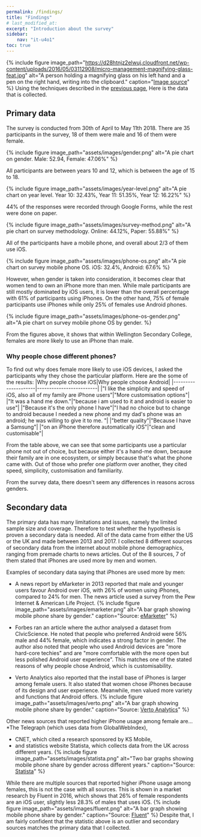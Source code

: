 ```yaml
---
permalink: /findings/
title: "Findings"
# last_modified_at: 
excerpt: "Introduction about the survey"
sidebar:
    nav: "it-u4o1"
toc: true
---
```

{% include figure image_path="https://d28htnjz2elwuj.cloudfront.net/wp-content/uploads/2016/05/03112908/micro-management-magnifying-glass-feat.jpg" alt="A person holding a magnifying glass on his left hand and a pen on the right hand, writing into the clipboard." caption="[Image source](https://www.thefire.org/unm-findings-letter-the-growing-micromanagement-of-title-ix-compliance/)" %} 
Using the techniques described in the [previous page](/mobile-phones-and-gender/intro/), Here is the data that is collected. 
## Primary data
The survey is conducted from 30th of April to May 11th 2018. There are 35 participants in the survey, 18 of them were male and 16 of them were female.

{% include figure image_path="assets/images/gender.png" alt="A pie chart on gender. Male: 52.94, Female: 47.06%" %} 

All participants are between years 10 and 12, which is between the age of 15 to 18.

{% include figure image_path="assets/images/year-level.png" alt="A pie chart on year level. Year 10: 32.43%, Year 11: 51.35%, Year 12: 16.22%" %} 

44% of the responses were recorded through Google Forms, while the rest were done on paper. 

{% include figure image_path="assets/images/survey-method.png" alt="A pie chart on survey methodology. Online: 44.12%, Paper: 55.88%" %} 

All of the participants have a mobile phone, and overall about 2/3 of them use iOS. 

{% include figure image_path="assets/images/phone-os.png" alt="A pie chart on survey mobile phone OS. iOS: 32.4%, Android: 67.6% %}

However, when gender is taken into consideration, it becomes clear that women tend to own an iPhone more than men. While male participants are still mostly dominated by iOS users, it is lower than the overall percentage with 61% of participants using iPhones. On the other hand, 75% of female participants use iPhones while only 25% of females use Android phones. 

{% include figure image_path="assets/images/phone-os-gender.png" alt="A pie chart on survey mobile phone OS by gender. %}

From the figures above, it shows that within Wellington Secondary College, females are more likely to use an iPhone than male. 

### Why people chose different phones?
To find out why does female more likely to use iOS devices, I asked the participants why they chose the particular platform. Here are the some of the results:
|Why people choose iOS|Why people choose Android|
|---------------------|-------------------------|
|"I like the simplicity and speed of iOS, also all of my family are iPhone users"|"More customisation options"|
|"It was a hand me down."|"because i am used to it and android is easier to use"|
|"Because it's the only phone I have"|"I had no choice but to change to android because I needed a new phone and my dad's phone was an android; he was willing to give it to me. "|
|"better quality"|"Because I have a Samsung"|
|"on an iPhone therefore automatically iOS"|"clean and customisable"|

<!-- The video below shows why people chose one smartphone platform over another.  -->
<!-- TODO: video -->

From the table <!-- and video --> above, we can see that some participants use a particular phone not out of choice, but because either it's a hand-me down, because their family are in one ecosystem, or simply because that's what the phone came with. Out of those who prefer one platform over another, they cited speed, simplicity, customisation and familiarity. 

From the survey data, there doesn't seem any differences in reasons across genders. 

## Secondary data
The primary data has many limitations and issues, namely the limited sample size and coverage. Therefore to test whether the hypothesis is proven a secondary data is needed. All of the data came from either the US or the UK and made between 2013 and 2017. I collected 8 different sources of secondary data from the internet about mobile phone demographics, ranging from premade charts to news articles. Out of the 8 sources, 7 of them stated that iPhones are used more by men and women. 

Examples of secondary data saying that iPhones are used more by men:
* A news report by eMarketer in 2013 reported that male and younger users favour Android over iOS, with 26% of women using iPhones, compared to 24% for men. The news article used a survey from the Pew Internet & American Life Project.
{% include figure image_path="assets/images/emarketer.png" alt="A bar graph showing mobile phone share by gender." caption="Source: [eMarketer](https://www.emarketer.com/Article/US-Smartphone-OS-Race-Still-Close-Men-Younger-Users-Favor-Android/1009961)" %} 

* Forbes ran an article where the author analysed a dataset from CIvicScience. He noted that people who preferred Android were 56% male and 44% female, which indicates a strong factor in gender. The author also noted that people who used Android devices are "more hard-core techies" and are "more comfortable with the more open but less polished Android user experience". This matches one of the stated reasons of why people chose Android, which is customisability.

* Verto Analytics also reported that the install base of iPhones is larger among female users. It also stated that women chose iPhones because of its design and user experience. Meanwhile, men valued more variety and functions that Android offers. 
{% include figure image_path="assets/images/verto.png" alt="A bar graph showing mobile phone share by gender." caption="Source: [Verto Analytics](https://www.vertoanalytics.com/apple-iphone-ownership-driven-female-high-income-users/)" %} 

Other news sources that reported higher iPhone usage among female are...
*The Telegraph (which uses data from  GlobalWebIndex),
* CNET, which cited a research sponsored by KS Mobile,
* and statistics website Statista, which collects data from the UK across different years. 
{% include figure image_path="assets/images/statista.png" alt="Two bar graphs showing mobile phone share by gender across different years." caption="Source: [Statista](https://www.statista.com/statistics/513995/smartphone-user-gender-distribution-by-os/)" %} 

While there are multiple sources that reported higher iPhone usage among females, this is not the case with all sources. This is shown in a market research by Fluent in 2016, which shows that 26% of female respondents are an iOS user, slightly less 28.3% of males that uses iOS. 
{% include figure image_path="assets/images/fluent.png" alt="A bar graph showing mobile phone share by gender." caption="Source: [Fluent](http://www.fluentco.com/wp-content/uploads/2016/01/Fluent2_DevicesandDemographics_2016.pdf)" %} 
Despite that, I am fairly confident that the statistic above is an outlier and secondary sources matches the primary data that I collected. 
